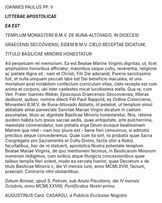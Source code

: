 IOANNES PAULUS PP. II

**LITTERAE APOSTOLICAE**

***EA EST***

TEMPLUM MONASTERII B.M.V. DE RUNA-ALTOVADO, IN DIOECESI

GRAECENSI SECCOVIENSI, EIDEM B.M.V. CIELO RECEPTAE DICATUM,

TITULO BASILICAE MINORIS HONESTATUR

Ad perpetuam rei memoriam. Ea est Beatae Marine Virginis dignitas, ut, licet amplissimis honoribus afficiatur, maioribus usque cultu, reverentia, religione ac pietate digna sit : nam et Christi, Filii Dei adorandi, Parens sanctissima fuit, et nulla umquam peccati labe est Dei beneficio maculata, et una mortalium post mirabilem confectum curriculum vitae, cielo recepta est cum anima et corpore, ubi inter caelestes micat lucidissima stella. Qua re, cum Ven. Frater Ioannes Weber, Episcopus Graecensis-Seccoviensis, litteras dedisset, quibus, nomine dilecti Filii Pauli Rappold, ex Ordine Cisterciensi, Monasterii B.M.V. de Runa-Altovado Abbatis, id petebat, ut templum simul abbatiale simal paroeciale Sanctae Mariae Virgini dicatum in caelum assumptae, titulo ac dignitate Basilicae Minoris honestaretur, Nos, ratione quidem habita tum ipsius sacrae aedis, quae antiquitate, arte pulcherrima, maiestate commendatur, tum pietatis erga Deum eiusque beatissimam Matrem qua nitet – nam hοc pluris est – bene fieri censuimus, si admotis precibus aeque concederemus. Quae cum ita sint, iis probatis quae Sacra Congregatio pro Sacramentis et Cultu Divino, factis olim a Nobis facultatibus, hac de re statuerit, apostolica Nostra potestate templum Beatae Mariae Virginis, de quo mentionem fecimus, in Basilicarum Minorum numerum redigimus, cum iuribus atque liturgicis concessionibus quae talibus templis fieri solent, modo ea servata fuerint, quae Decretum « de titulo Basilicae Minoris », die VI mensis Iunii, anno MCMLXVIII, factum, praecipit. Contrariis nihil obstantibus.

*Datum Romae, apud S. Petrum, sub Anulo Piscatoris, die IV mensis Octobris, anno MCMLΧΧVIIII, Pontificatus Nostri primo.*

AUGUSTINUS Card. CASAROLI, *a Publicis Ecclesiae Negotiis*